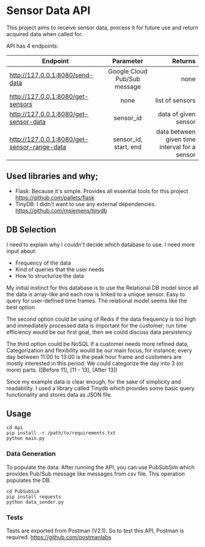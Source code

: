 # Sensor Data API

This project aims to receive sensor data, process it for future use and return acquired data when called for.

API has 4 endpoints:

| Endpoint        | Parameter           | Returns  |
| ------------- |:-------------:| -----:|
| http://127.0.0.1:8080/send-data | Google Cloud Pub/Sub message | none |
| http://127.0.0.1:8080/get-sensors | none | list of sensors |
| http://127.0.0.1:8080/get-sensor-data | sensor_id | data of given sensor |
| http://127.0.0.1:8080/get-sensor-range-data | sensor_id, start, end | data between given time interval for a sensor |

## Used libraries and why;
- Flask: Because it's simple. Provides all essential tools for this project https://github.com/pallets/flask
- TinyDB: I didn't want to use any external dependencies. https://github.com/msiemens/tinydb

## DB Selection
 I need to explain why I couldn't decide which database to use. I need more input about:
 - Frequency of the data
 - Kind of queries that the user needs
 - How to structurize the data

My initial instinct for this database is to use the Relational DB model since all the data is array-like
and each row is linked to a unique sensor. Easy to query for user-defined time frames.
The relational model seems like the best option

The second option could be using of Redis
if the data frequency is too high and immediately processed data is important for the customer;
run time efficiency would be our first goal, then we could discuss data persistency

The third option could be NoSQL
If a customer needs more refined data, Categorization and flexibility would be our main focus, for instance;
every day between 11:00 to 13:00 is the peak hour frame and customers are mostly interested in this period. 
We could categorize the day into 3 (or more) parts. ([Before 11], [11 - 13], [After 13])

Since my example data is clear enough, for the sake of simplicity and readability.
I used a library called Tinydb which provides some basic query functionality and stores 
data as JSON file.

## Usage
```
cd Api
pip install -r /path/to/requirements.txt
python main.py
```

### Data Generation
To populate the data: After running the API, you can use PubSubSim which provides Pub/Sub message like messages from csv file. This operation populates the DB.
```
cd PubSubSim
pip install requests
python data_sender.py
```
### Tests
Tests are exported from Postman (V2.1). So to test this API, Postman is required. https://github.com/postmanlabs
